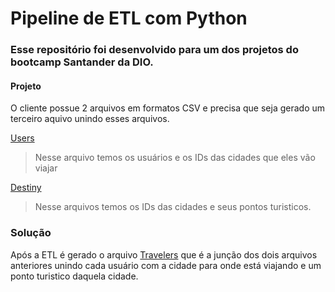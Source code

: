 # Pipeline de ETL com Python

### Esse repositório foi desenvolvido para um dos projetos do bootcamp Santander da DIO.


#### Projeto

O cliente possue 2 arquivos em formatos CSV e precisa que seja gerado um terceiro aquivo unindo esses arquivos.


[Users]('/data/destinys.csv')
> Nesse arquivo temos os usuários e os IDs das cidades que eles vão viajar

[Destiny]('/data/destinys.csv')
> Nesse arquivos temos os IDs das cidades e seus pontos turisticos.


### Solução

Após a ETL é gerado o arquivo [Travelers]('/data/travelers.csv') que é a junção dos dois arquivos anteriores unindo cada usuário com a cidade para onde está viajando e um ponto turistico daquela cidade.

